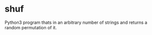 # shuf
Python3 program thats in an arbitrary number of strings and returns a random permutation of it.
